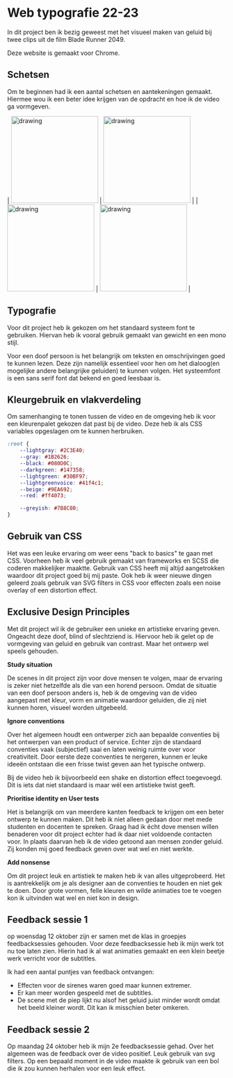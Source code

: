# Web typografie 22-23

In dit project ben ik bezig geweest met het visueel maken van geluid bij twee clips uit de film Blade Runner 2049. 

Deze website is gemaakt voor Chrome. 

## Schetsen

Om te beginnen had ik een aantal schetsen en aantekeningen gemaakt. Hiermee wou ik een beter idee krijgen van de opdracht en hoe ik de video ga vormgeven.

| <img src="./images/script.jpg" alt="drawing" width="200"/> | <img src="./images/frames.jpg" alt="drawing" width="200"/> |
| <img src="./images/lines.jpg" alt="drawing" width="200"/> | <img src="./images/corners.jpg" alt="drawing" width="200"/> |

## Typografie

Voor dit project heb ik gekozen om het standaard systeem font te gebruiken. Hiervan heb ik vooral gebruik gemaakt van gewicht en een mono stijl.

Voor een doof persoon is het belangrijk om teksten en omschrijvingen goed te kunnen lezen. Deze zijn namelijk essentieel voor hen om het dialoog(en mogelijke andere belangrijke geluiden) te kunnen volgen.
Het systeemfont is een sans serif font dat bekend en goed leesbaar is.
 
## Kleurgebruik en vlakverdeling

Om samenhanging te tonen tussen de video en de omgeving heb ik voor een kleurenpalet gekozen dat past bij de video. Deze heb ik als CSS variables opgeslagen om te kunnen herbruiken.

```css
:root {
	--lightgray: #2C3E40;
	--gray: #1B2626;
	--black: #080D0C;
	--darkgreen: #147358;
	--lightgreen: #30BF97;
	--lightgreenvoice: #41f4c1;
	--beige: #9EA692;
	--red: #ff4073;

	--greyish: #7B8C80;
}
 ```

## Gebruik van CSS

Het was een leuke ervaring om weer eens "back to basics" te gaan met CSS. Voorheen heb ik veel gebruik gemaakt van frameworks en SCSS die coderen makkelijker maaktte. Gebruik van CSS heeft mij altijd aangetrokken waardoor dit project goed bij mij paste. Ook heb ik weer nieuwe dingen geleerd zoals gebruik van SVG filters in CSS voor effecten zoals een noise overlay of een distortion effect.

## Exclusive Design Principles

Met dit project wil ik de gebruiker een unieke en artistieke ervaring geven. Ongeacht deze doof, blind of slechtziend is.
Hiervoor heb ik gelet op de vormgeving van geluid en gebruik van contrast. Maar het ontwerp wel speels gehouden.

**Study situation**

De scenes in dit project zijn voor dove mensen te volgen, maar de ervaring is zeker niet hetzelfde als die van een horend persoon. Omdat de situatie van een doof persoon anders is, heb ik de omgeving van de video aangepast met kleur, vorm en animatie waardoor geluiden, die zij niet kunnen horen, visueel worden uitgebeeld.

**Ignore conventions**

Over het algemeen houdt een ontwerper zich aan bepaalde conventies bij het ontwerpen van een product of service. Echter zijn de standaard conventies vaak (subjectief) saai en laten weinig ruimte over voor creativiteit. Door eerste deze conventies te nergeren, kunnen er leuke ideeën ontstaan die een frisse twist geven aan het typische ontwerp.

Bij de video heb ik bijvoorbeeld een shake en distortion effect toegevoegd. Dit is iets dat niet standaard is maar wél een artistieke twist geeft.

**Prioritise identity en User tests**

Het is belangrijk om van meerdere kanten feedback te krijgen om een beter ontwerp te kunnen maken. Dit heb ik niet alleen gedaan door met mede studenten en docenten te spreken. Graag had ik écht dove mensen willen benaderen voor dit project echter had ik daar niet voldoende contacten voor. In plaats daarvan heb ik de video getoond aan mensen zonder geluid. Zij konden mij goed feedback geven over wat wel en niet werkte. 

**Add nonsense**

Om dit project leuk en artistiek te maken heb ik van alles uitgeprobeerd. Het is aantrekkelijk om je als designer aan de conventies te houden en niet gek te doen. Door grote vormen, felle kleuren en wilde animaties toe te voegen kon ik uitvinden wat wel en niet kon in design.

## Feedback sessie 1
op woensdag 12 oktober zijn er samen met de klas in groepjes feedbacksessies gehouden. Voor deze feedbacksessie heb ik mijn werk tot nu toe laten zien. Hierin had ik al wat animaties gemaakt en een klein beetje werk verricht voor de subtitles.

Ik had een aantal puntjes van feedback ontvangen:

- Effecten voor de sirenes waren goed maar kunnen extremer.
- Er kan meer worden gespeeld met de subtitles.
- De scene met de piep lijkt nu alsof het geluid juist minder wordt omdat het beeld kleiner wordt. Dit kan ik misschien beter omkeren.

## Feedback sessie 2
Op maandag 24 oktober heb ik mijn 2e feedbacksessie gehad. Over het algemeen was de feedback over de video positief. Leuk gebruik van svg filters. Op een bepaald moment in de video maakte ik gebruik van een bol die ik zou kunnen herhalen voor een leuk effect. 

